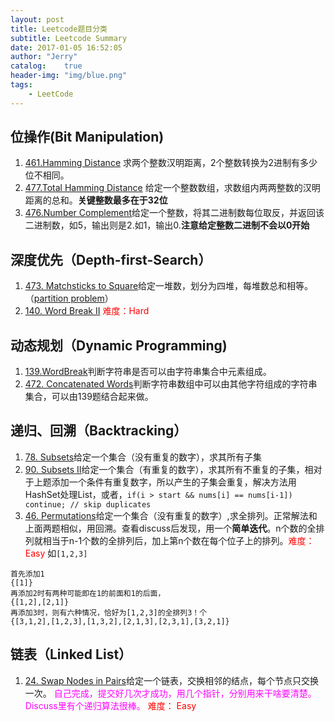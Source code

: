 ```yaml
---
layout: post
title: Leetcode题目分类
subtitle: Leetcode Summary
date: 2017-01-05 16:52:05
author: "Jerry"
catalog:    true
header-img: "img/blue.png"
tags:
    - LeetCode
---
```


## 位操作(Bit Manipulation)

1. [461.Hamming Distance](https://leetcode.com/contest/leetcode-weekly-contest-13/problems/hamming-distance/) 求两个整数汉明距离，2个整数转换为2进制有多少位不相同。
2. [477.Total Hamming Distance](https://leetcode.com/contest/leetcode-weekly-contest-13/problems/total-hamming-distance/) 给定一个整数数组，求数组内两两整数的汉明距离的总和。**关键整数最多在于32位**
3. [476.Number Complement](https://leetcode.com/contest/leetcode-weekly-contest-14/problems/number-complement/)给定一个整数，将其二进制数每位取反，并返回该二进制数，如5，输出则是2.如1，输出0.**注意给定整数二进制不会以0开始**

## 深度优先（Depth-first-Search）

1. [473. Matchsticks to Square](https://leetcode.com/problems/matchsticks-to-square/)给定一堆数，划分为四堆，每堆数总和相等。（[partition problem](https://en.wikipedia.org/wiki/Partition_problem)）
2. [140. Word Break II](https://leetcode.com/problems/word-break-ii/) <font color="red">难度：Hard</font>

## 动态规划（Dynamic Programming)

1. [139.WordBreak](https://leetcode.com/problems/word-break/)判断字符串是否可以由字符串集合中元素组成。
2. [472. Concatenated Words](https://leetcode.com/contest/leetcode-weekly-contest-13/problems/concatenated-words/)判断字符串数组中可以由其他字符组成的字符串集合，可以由139题结合起来做。


## 递归、回溯（Backtracking）

1. [78. Subsets](https://leetcode.com/problems/subsets/)给定一个集合（没有重复的数字），求其所有子集
2. [90. Subsets II](https://leetcode.com/problems/subsets-ii/)给定一个集合（有重复的数字），求其所有不重复的子集，相对于上题添加一个条件有重复数字，所以产生的子集会重复，解决方法用HashSet处理List，或者，`if(i > start && nums[i] == nums[i-1]) continue; // skip duplicates`
3. [46. Permutations](https://leetcode.com/problems/permutations/)给定一个集合（没有重复的数字）,求全排列。正常解法和上面两题相似，用回溯。查看discuss后发现，用一个**简单迭代**。n个数的全排列就相当于n-1个数的全排列后，加上第n个数在每个位子上的排列。<font color="red">难度： Easy</font>
如`[1,2,3]`

```
首先添加1
{[1]}
再添加2时有两种可能即在1的前面和1的后面，
{[1,2],[2,1]}
再添加3时，则有六种情况，恰好为[1,2,3]的全排列3！个
{[3,1,2],[1,2,3],[1,3,2],[2,1,3],[2,3,1],[3,2,1]}
```

## 链表（Linked List）

1. [24. Swap Nodes in Pairs](https://leetcode.com/problems/swap-nodes-in-pairs/)给定一个链表，交换相邻的结点，每个节点只交换一次。 <font color="#FF00FF">自己完成，提交好几次才成功，用几个指针，分别用来干啥要清楚。Discuss里有个递归算法很棒。</font> <font color="red">难度： Easy</font>


